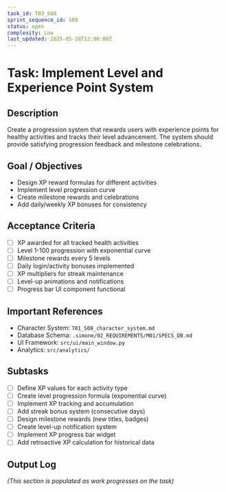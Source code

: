 ```yaml
---
task_id: T03_S08
sprint_sequence_id: S08
status: open
complexity: Low
last_updated: 2025-05-28T12:00:00Z
---
```


# Task: Implement Level and Experience Point System

## Description
Create a progression system that rewards users with experience points for healthy activities and tracks their level advancement. The system should provide satisfying progression feedback and milestone celebrations.

## Goal / Objectives
- Design XP reward formulas for different activities
- Implement level progression curve
- Create milestone rewards and celebrations
- Add daily/weekly XP bonuses for consistency

## Acceptance Criteria
- [ ] XP awarded for all tracked health activities
- [ ] Level 1-100 progression with exponential curve
- [ ] Milestone rewards every 5 levels
- [ ] Daily login/activity bonuses implemented
- [ ] XP multipliers for streak maintenance
- [ ] Level-up animations and notifications
- [ ] Progress bar UI component functional

## Important References
- Character System: `T01_S08_character_system.md`
- Database Schema: `.simone/02_REQUIREMENTS/M01/SPECS_DB.md`
- UI Framework: `src/ui/main_window.py`
- Analytics: `src/analytics/`

## Subtasks
- [ ] Define XP values for each activity type
- [ ] Create level progression formula (exponential curve)
- [ ] Implement XP tracking and accumulation
- [ ] Add streak bonus system (consecutive days)
- [ ] Design milestone rewards (new titles, badges)
- [ ] Create level-up notification system
- [ ] Implement XP progress bar widget
- [ ] Add retroactive XP calculation for historical data

## Output Log
*(This section is populated as work progresses on the task)*